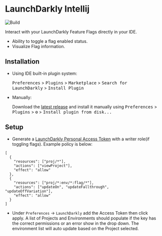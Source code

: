 # LaunchDarkly Intellij

![Build](https://github.com/launchdarkly/ld-intellij/workflows/Build/badge.svg)

<!-- Plugin description -->
Interact with your LaunchDarkly Feature Flags directly in your IDE.

- Ability to toggle a flag enabled status.
- Visualize Flag information.

<!-- Plugin description end -->

## Installation

- Using IDE built-in plugin system:

  <kbd>Preferences</kbd> > <kbd>Plugins</kbd> > <kbd>Marketplace</kbd> > <kbd>Search for LaunchDarkly</kbd> >
  <kbd>Install Plugin</kbd>

- Manually:

  Download the [latest release](https://github.com/launchdarkly/ld-intellij/releases/latest) and install it manually
  using
  <kbd>Preferences</kbd> > <kbd>Plugins</kbd> > <kbd>⚙️</kbd> > <kbd>Install plugin from disk...</kbd>

## Setup

- Generate a [LaunchDarkly Personal Access Token](https://app.launchdarkly.com/settings/authorization/tokens/new) with a
  writer role(if toggling flags). Example policy is below:

```
[
  {
    "resources": ["proj/*"],
    "actions": ["viewProject"],
    "effect": "allow"
  },
  {
    "resources": ["proj/*:env/*:flag/*"],
    "actions": ["updateOn", "updateFallthrough", "updateOffVariation"],
    "effect": "allow"
  }
]
```

- Under `Preferences` -> `LaunchDarkly` add the Access Token then click apply. A list of Projects and Environments
  should populate if the key has the correct permissions or an error show in the drop down. The environment list will
  auto update based on the Project selected.
